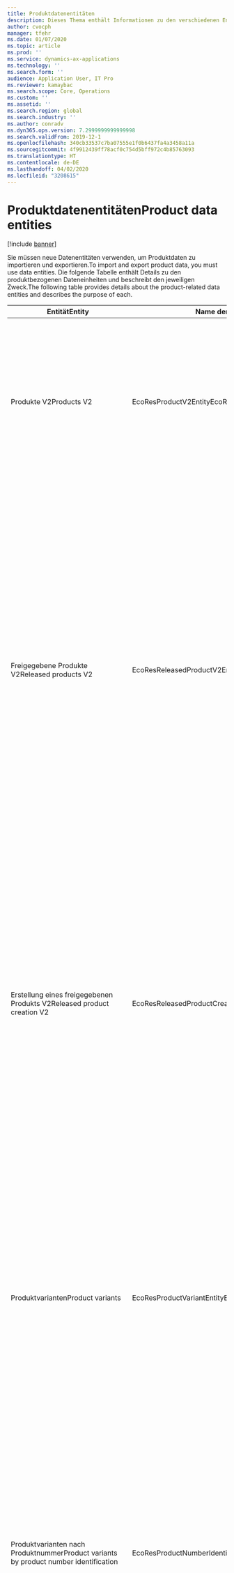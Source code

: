 ```yaml
---
title: Produktdatenentitäten
description: Dieses Thema enthält Informationen zu den verschiedenen Entitäten, die zum Importieren und Exportieren von Produktdaten verwendet werden können.
author: cvocph
manager: tfehr
ms.date: 01/07/2020
ms.topic: article
ms.prod: ''
ms.service: dynamics-ax-applications
ms.technology: ''
ms.search.form: ''
audience: Application User, IT Pro
ms.reviewer: kamaybac
ms.search.scope: Core, Operations
ms.custom: ''
ms.assetid: ''
ms.search.region: global
ms.search.industry: ''
ms.author: conradv
ms.dyn365.ops.version: 7.2999999999999998
ms.search.validFrom: 2019-12-1
ms.openlocfilehash: 340cb33537c7ba07555e1f0b6437fa4a3458a11a
ms.sourcegitcommit: 4f9912439ff78acf0c754d5bff972c4b85763093
ms.translationtype: HT
ms.contentlocale: de-DE
ms.lasthandoff: 04/02/2020
ms.locfileid: "3208615"
---
```

# <a name="product-data-entities"></a><span data-ttu-id="df1ec-103">Produktdatenentitäten</span><span class="sxs-lookup"><span data-stu-id="df1ec-103">Product data entities</span></span>

[!include [banner](../includes/banner.md)]

<span data-ttu-id="df1ec-104">Sie müssen neue Datenentitäten verwenden, um Produktdaten zu importieren und exportieren.</span><span class="sxs-lookup"><span data-stu-id="df1ec-104">To import and export product data, you must use data entities.</span></span> <span data-ttu-id="df1ec-105">Die folgende Tabelle enthält Details zu den produktbezogenen Dateneinheiten und beschreibt den jeweiligen Zweck.</span><span class="sxs-lookup"><span data-stu-id="df1ec-105">The following table provides details about the product-related data entities and describes the purpose of each.</span></span>

| <span data-ttu-id="df1ec-106">Entität</span><span class="sxs-lookup"><span data-stu-id="df1ec-106">Entity</span></span> | <span data-ttu-id="df1ec-107">Name der Entwicklungsumgebung (Typ)</span><span class="sxs-lookup"><span data-stu-id="df1ec-107">Application Object Tree (AOT) name (type)</span></span> | <span data-ttu-id="df1ec-108">Notizen</span><span class="sxs-lookup"><span data-stu-id="df1ec-108">Notes</span></span> |
|--------|-------------------------------------------|-------|
| <span data-ttu-id="df1ec-109">Produkte V2</span><span class="sxs-lookup"><span data-stu-id="df1ec-109">Products V2</span></span> | <span data-ttu-id="df1ec-110">EcoResProductV2Entity</span><span class="sxs-lookup"><span data-stu-id="df1ec-110">EcoResProductV2Entity</span></span> | <span data-ttu-id="df1ec-111">Diese Entität wird zum Importieren und Exportieren gemeinsam genutzter Produkte – eindeutig identifizierbare Produkte und Produktmaster – verwendet.</span><span class="sxs-lookup"><span data-stu-id="df1ec-111">This entity is used to import and export shared products-distinct products and product masters.</span></span> <span data-ttu-id="df1ec-112">Sie ermöglicht Updates.</span><span class="sxs-lookup"><span data-stu-id="df1ec-112">It allows for updates.</span></span> <span data-ttu-id="df1ec-113">Sie unterstützt keine satzbasierten SQL-Vorgänge.</span><span class="sxs-lookup"><span data-stu-id="df1ec-113">It doesn't support set-based SQL operations.</span></span> <span data-ttu-id="df1ec-114">Sie ist für Open Data Protocol (OData) aktiviert.</span><span class="sxs-lookup"><span data-stu-id="df1ec-114">It's enabled for Open Data Protocol (OData).</span></span> |
| <span data-ttu-id="df1ec-115">Freigegebene Produkte V2</span><span class="sxs-lookup"><span data-stu-id="df1ec-115">Released products V2</span></span> | <span data-ttu-id="df1ec-116">EcoResReleasedProductV2Entity</span><span class="sxs-lookup"><span data-stu-id="df1ec-116">EcoResReleasedProductV2Entity</span></span> | <span data-ttu-id="df1ec-117">Diese Entität wird zum Importieren und Exportieren freigegebener Produkte – eindeutig identifizierbare Produkte und Produktmaster – verwendet.</span><span class="sxs-lookup"><span data-stu-id="df1ec-117">This entity is used to import and export released products-distinct products and product masters.</span></span> <span data-ttu-id="df1ec-118">Sie ermöglicht Updates.</span><span class="sxs-lookup"><span data-stu-id="df1ec-118">It allows for updates.</span></span> <span data-ttu-id="df1ec-119">Voraussetzung ist, dass das gemeinsam genutzte Produkt bereits erstellt wurde.</span><span class="sxs-lookup"><span data-stu-id="df1ec-119">It requires that the shared product already be created.</span></span> <span data-ttu-id="df1ec-120">Wenn ein neues freigegebenes Produkt importiert wird, erfolgt eine Freigabe des freigegebenen Produkts.</span><span class="sxs-lookup"><span data-stu-id="df1ec-120">When a new released product is imported, a release of the shared product occurs.</span></span> <span data-ttu-id="df1ec-121">Es gibt auch separate Entitäten, mit denen freigegebene Produktstämme und freigegebene unterschiedliche Varianten importiert und exportiert werden können.</span><span class="sxs-lookup"><span data-stu-id="df1ec-121">There are also separate entities that can be used to import and export released product masters and released distinct variants.</span></span> <span data-ttu-id="df1ec-122">Diese Entität unterstützt keine satzbasierten SQL-oder Löschvorgänge.</span><span class="sxs-lookup"><span data-stu-id="df1ec-122">This entity doesn't support set-based SQL operations or delete operations.</span></span> <span data-ttu-id="df1ec-123">Sie ist für OData aktiviert.</span><span class="sxs-lookup"><span data-stu-id="df1ec-123">It's enabled for OData.</span></span> |
| <span data-ttu-id="df1ec-124">Erstellung eines freigegebenen Produkts V2</span><span class="sxs-lookup"><span data-stu-id="df1ec-124">Released product creation V2</span></span> | <span data-ttu-id="df1ec-125">EcoResReleasedProductCreationV2Entity</span><span class="sxs-lookup"><span data-stu-id="df1ec-125">EcoResReleasedProductCreationV2Entity</span></span> | <span data-ttu-id="df1ec-126">Diese Entität wird verwendet, um gemeinsam genutzte Produkte und freigegebene Produkte in einem Schritt zu importieren.</span><span class="sxs-lookup"><span data-stu-id="df1ec-126">This entity is used to import shared products and released products in one step.</span></span> <span data-ttu-id="df1ec-127">Obwohl sie Exporte unterstützt, wird diese Verwendung nicht empfohlen, da der Zweck der Entität die Produkterstellung ist.</span><span class="sxs-lookup"><span data-stu-id="df1ec-127">Although it supports exports, that use isn't recommended, because the purpose of the entity is product creation.</span></span> <span data-ttu-id="df1ec-128">Updates werden nicht unterstützt.</span><span class="sxs-lookup"><span data-stu-id="df1ec-128">It doesn't support updates.</span></span> <span data-ttu-id="df1ec-129">Sie unterstützt eine begrenzte Anzahl von Feldern (Felder, die im Dialogfeld zur Produkterstellung verfügbar sind).</span><span class="sxs-lookup"><span data-stu-id="df1ec-129">It supports a limited set of fields (fields that are available in the product creation dialog box).</span></span> <span data-ttu-id="df1ec-130">Sie unterstützt keine satzbasierten SQL-Vorgänge.</span><span class="sxs-lookup"><span data-stu-id="df1ec-130">It doesn't support set-based SQL operations.</span></span> <span data-ttu-id="df1ec-131">Sie wird nicht durch OData verfügbar gemacht.</span><span class="sxs-lookup"><span data-stu-id="df1ec-131">It isn't exposed through OData.</span></span> |
| <span data-ttu-id="df1ec-132">Produktvarianten</span><span class="sxs-lookup"><span data-stu-id="df1ec-132">Product variants</span></span> | <span data-ttu-id="df1ec-133">EcoResProductVariantEntity</span><span class="sxs-lookup"><span data-stu-id="df1ec-133">EcoResProductVariantEntity</span></span> | <span data-ttu-id="df1ec-134">Diese Entität wird zum Importieren und Exportieren freigegebener Produktvarianten verwendet.</span><span class="sxs-lookup"><span data-stu-id="df1ec-134">This entity is used to import and export shared product variants.</span></span> <span data-ttu-id="df1ec-135">Sie ermöglicht Updates.</span><span class="sxs-lookup"><span data-stu-id="df1ec-135">It allows for updates.</span></span> <span data-ttu-id="df1ec-136">Hierfür müssen bereits Dimensionswerte erstellt werden.</span><span class="sxs-lookup"><span data-stu-id="df1ec-136">It requires that dimension values already be created.</span></span> <span data-ttu-id="df1ec-137">Der Integrationsschlüssel ist der Produktmaster plus Produktdimensionen.</span><span class="sxs-lookup"><span data-stu-id="df1ec-137">The integration key is the product master plus product dimensions.</span></span> <span data-ttu-id="df1ec-138">Diese Entität unterstützt keine satzbasierten SQL-Vorgänge.</span><span class="sxs-lookup"><span data-stu-id="df1ec-138">This entity doesn't support set-based SQL operations.</span></span> <span data-ttu-id="df1ec-139">Sie ist für OData aktiviert.</span><span class="sxs-lookup"><span data-stu-id="df1ec-139">It's enabled for OData.</span></span> <span data-ttu-id="df1ec-140">Sie unterstützt Löschvorgänge.</span><span class="sxs-lookup"><span data-stu-id="df1ec-140">It supports delete operations.</span></span> <span data-ttu-id="df1ec-141">Sie kann nicht durch Hinzufügen neuer Produktdimensionen erweitert werden.</span><span class="sxs-lookup"><span data-stu-id="df1ec-141">It can't be extended through the addition of new product dimensions.</span></span> |
| <span data-ttu-id="df1ec-142">Produktvarianten nach Produktnummer</span><span class="sxs-lookup"><span data-stu-id="df1ec-142">Product variants by product number identification</span></span> | <span data-ttu-id="df1ec-143">EcoResProductNumberIdentifiedProductVariantEntity</span><span class="sxs-lookup"><span data-stu-id="df1ec-143">EcoResProductNumberIdentifiedProductVariantEntity</span></span> | <span data-ttu-id="df1ec-144">Diese Entität wird zum Importieren und Exportieren freigegebener Produktvarianten verwendet.</span><span class="sxs-lookup"><span data-stu-id="df1ec-144">This entity is used to import and export shared product variants.</span></span> <span data-ttu-id="df1ec-145">Sie ermöglicht Updates.</span><span class="sxs-lookup"><span data-stu-id="df1ec-145">It allows for updates.</span></span> <span data-ttu-id="df1ec-146">Hierfür müssen bereits Dimensionswerte erstellt werden.</span><span class="sxs-lookup"><span data-stu-id="df1ec-146">It requires that dimension values already be created.</span></span> <span data-ttu-id="df1ec-147">Der Integrationsschlüssel ist die Produktnummer (während der Integrationsschlüssel für die Entität **Produktvarianten** der Produktmaster plus Produktdimensionen ist).</span><span class="sxs-lookup"><span data-stu-id="df1ec-147">The integration key is the product number (whereas the integration key for the **Product variants** entity is the product master plus product dimensions).</span></span> |
| <span data-ttu-id="df1ec-148">Freigegebene Produktvarianten</span><span class="sxs-lookup"><span data-stu-id="df1ec-148">Released product variants</span></span> | <span data-ttu-id="df1ec-149">EcoResReleasedProductVariantEntity</span><span class="sxs-lookup"><span data-stu-id="df1ec-149">EcoResReleasedProductVariantEntity</span></span> | <span data-ttu-id="df1ec-150">Diese Entität wird zum Importieren und Exportieren freigegebener Produktvarianten verwendet.</span><span class="sxs-lookup"><span data-stu-id="df1ec-150">This entity is used to import and export released product variants.</span></span> <span data-ttu-id="df1ec-151">Sie ermöglicht Updates.</span><span class="sxs-lookup"><span data-stu-id="df1ec-151">It allows for updates.</span></span> <span data-ttu-id="df1ec-152">Voraussetzung ist, dass die gemeinsam genutzten Produktvarianten bereits erstellt wurde.</span><span class="sxs-lookup"><span data-stu-id="df1ec-152">It requires that shared product variants already be created.</span></span> <span data-ttu-id="df1ec-153">Wenn eine neue freigegebene Produktvariante importiert wird, erfolgt eine Freigabe der Produktvariante.</span><span class="sxs-lookup"><span data-stu-id="df1ec-153">When a new released product variant is imported, a release of the shared product variant occurs.</span></span> <span data-ttu-id="df1ec-154">Diese Entität unterstützt keine satzbasierten SQL-Vorgänge.</span><span class="sxs-lookup"><span data-stu-id="df1ec-154">This entity doesn't support set-based SQL operations.</span></span> <span data-ttu-id="df1ec-155">Sie ist für OData aktiviert.</span><span class="sxs-lookup"><span data-stu-id="df1ec-155">It's enabled for OData.</span></span> <span data-ttu-id="df1ec-156">Obwohl sie Löschvorgänge unterstützt, führt diese Verwendung aufgrund eines Fehlers auf der aktuellen Plattform zur Beschädigung von Daten.</span><span class="sxs-lookup"><span data-stu-id="df1ec-156">Although it supports delete operations, that use currently causes data corruption because of a bug in the current platform.</span></span> <span data-ttu-id="df1ec-157">Diese Entität kann nicht durch Hinzufügen neuer Produktdimensionen erweitert werden.</span><span class="sxs-lookup"><span data-stu-id="df1ec-157">This entity can't be extended through the addition of new product dimensions.</span></span> |
| <span data-ttu-id="df1ec-158">Freigegebene Produktvarianten nach Produktnummer</span><span class="sxs-lookup"><span data-stu-id="df1ec-158">Released product variants by product number identification</span></span> | <span data-ttu-id="df1ec-159">EcoResProductNumberIdentifiedReleasedProductVariantEntity</span><span class="sxs-lookup"><span data-stu-id="df1ec-159">EcoResProductNumberIdentifiedReleasedProductVariantEntity</span></span> | <span data-ttu-id="df1ec-160">Diese Entität ähnelt der Entität **Freigegebene Produktvarianten**, aber der Integrationsschlüssel ist die Produktnummer und nicht der Produktmaster plus Produktdimensionen.</span><span class="sxs-lookup"><span data-stu-id="df1ec-160">This entity resembles the **Released product variants** entity, but the integration key is the product number instead of the product master plus product dimensions.</span></span> <span data-ttu-id="df1ec-161">Sie kann nicht durch Hinzufügen neuer Produktdimensionen erweitert werden.</span><span class="sxs-lookup"><span data-stu-id="df1ec-161">It can be extended through the addition of new product dimensions.</span></span> |
| <span data-ttu-id="df1ec-162">Freigegebene Produkte für Verkauf</span><span class="sxs-lookup"><span data-stu-id="df1ec-162">Sellable released products</span></span> | <span data-ttu-id="df1ec-163">EcoResSellableReleasedProductEntity</span><span class="sxs-lookup"><span data-stu-id="df1ec-163">EcoResSellableReleasedProductEntity</span></span> | <span data-ttu-id="df1ec-164">Diese Einheit wird verwendet, um nur verkäufliche Produkte zu exportieren.</span><span class="sxs-lookup"><span data-stu-id="df1ec-164">This entity is used to export only sellable products.</span></span> <span data-ttu-id="df1ec-165">Verkäufliche Produkte sind Produkte, die die Informationen enthalten, die diese benötigen, damit sie in Aufträgen verwendet werden können.</span><span class="sxs-lookup"><span data-stu-id="df1ec-165">Sellable products are products that have the information that they require in order to be used in a sales order.</span></span> <span data-ttu-id="df1ec-166">Die gleichen Regeln gelten, wenn ein Produkt mit der Funktion **Überprüfen** auf der Seite **Freigegebene Produkte** überprüft wird.</span><span class="sxs-lookup"><span data-stu-id="df1ec-166">The same rules apply when a product is validated by using the **Validate** function on the **Released products** page.</span></span> |
| <span data-ttu-id="df1ec-167">Freigegebene eindeutig identifizierbare Produkte V2</span><span class="sxs-lookup"><span data-stu-id="df1ec-167">Released Distinct products V2</span></span> | <span data-ttu-id="df1ec-168">EcoResDistinctProductV2Entity</span><span class="sxs-lookup"><span data-stu-id="df1ec-168">EcoResDistinctProductV2Entity</span></span> | <span data-ttu-id="df1ec-169">Diese Entität wird verwendet, um eindeutig identifizierbare Produkte zu exportieren.</span><span class="sxs-lookup"><span data-stu-id="df1ec-169">This entity is used to export distinct products.</span></span> <span data-ttu-id="df1ec-170">Diese eindeutig identifizierbaren Produkte können Produkte, Produktuntertypprodukte und alle Produktvarianten sein.</span><span class="sxs-lookup"><span data-stu-id="df1ec-170">Those distinct products can be products, subtype products, and product variants.</span></span> |
| <span data-ttu-id="df1ec-171">Freigegebene Produktmaster V2</span><span class="sxs-lookup"><span data-stu-id="df1ec-171">Released products masters V2</span></span> | <span data-ttu-id="df1ec-172">EcoResProductMasterV2Entity</span><span class="sxs-lookup"><span data-stu-id="df1ec-172">EcoResProductMasterV2Entity</span></span> | <span data-ttu-id="df1ec-173">Diese Entität wird zum Importieren und Exportieren von Produktmaster verwendet.</span><span class="sxs-lookup"><span data-stu-id="df1ec-173">This entity is used to import and export product masters.</span></span> <span data-ttu-id="df1ec-174">Sie ist nicht für die Datenverwaltung aktiviert.</span><span class="sxs-lookup"><span data-stu-id="df1ec-174">It isn't enabled for data management.</span></span> |
| <span data-ttu-id="df1ec-175">Artikel - Strichcode</span><span class="sxs-lookup"><span data-stu-id="df1ec-175">Item - bar code</span></span> | <span data-ttu-id="df1ec-176">EcoResProductBarcodeEntity</span><span class="sxs-lookup"><span data-stu-id="df1ec-176">EcoResProductBarcodeEntity</span></span> | <span data-ttu-id="df1ec-177">Diese Entität wird verwendet, um Produkte und Barcodes zu exportieren.</span><span class="sxs-lookup"><span data-stu-id="df1ec-177">This entity is used to export products and bar codes.</span></span> |
| <span data-ttu-id="df1ec-178">Produktlebenszyklusstatus</span><span class="sxs-lookup"><span data-stu-id="df1ec-178">Product lifecycle states</span></span> | <span data-ttu-id="df1ec-179">EcoResProductLifecycleSateEntity</span><span class="sxs-lookup"><span data-stu-id="df1ec-179">EcoResProductLifecycleSateEntity</span></span> | <span data-ttu-id="df1ec-180">Diese Entität wird zum Importieren und Exportieren der verschiedenen Produktlebenszykluszustände verwendet, die einem Produkt zugewiesen werden können.</span><span class="sxs-lookup"><span data-stu-id="df1ec-180">This entity is used to import and export the different product lifecycle states that can be assigned to a product.</span></span> |

> [!NOTE]
> <span data-ttu-id="df1ec-181">Sie können die Datenentität **Freigegebene Produkte V2** verwenden, um Produkte nur dann in das System zu importieren, wenn das freigegebene Produkt bereits erstellt wurde.</span><span class="sxs-lookup"><span data-stu-id="df1ec-181">You can use the **Released Products V2** data entity to import products into the system only if the shared product has already been created.</span></span> <span data-ttu-id="df1ec-182">Andernfalls müssen Sie zum Importieren von Produkten in das System die Datenentität **Produkterstellung** verwenden.</span><span class="sxs-lookup"><span data-stu-id="df1ec-182">Otherwise, to import products into the system, you must use the **Product creation** data entity.</span></span>
